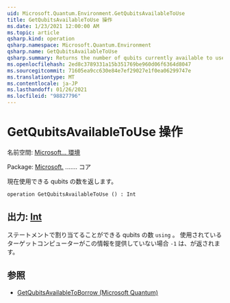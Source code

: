 ```yaml
---
uid: Microsoft.Quantum.Environment.GetQubitsAvailableToUse
title: GetQubitsAvailableToUse 操作
ms.date: 1/23/2021 12:00:00 AM
ms.topic: article
qsharp.kind: operation
qsharp.namespace: Microsoft.Quantum.Environment
qsharp.name: GetQubitsAvailableToUse
qsharp.summary: Returns the number of qubits currently available to use.
ms.openlocfilehash: 2ed8c3789331a15b351769be960d06f6364d8047
ms.sourcegitcommit: 71605ea9cc630e84e7ef29027e1f0ea06299747e
ms.translationtype: MT
ms.contentlocale: ja-JP
ms.lasthandoff: 01/26/2021
ms.locfileid: "98827796"
---
```

# <a name="getqubitsavailabletouse-operation"></a>GetQubitsAvailableToUse 操作

名前空間: [Microsoft... 環境](xref:Microsoft.Quantum.Environment)

Package: [Microsoft.](https://nuget.org/packages/Microsoft.Quantum.QSharp.Core) ....... コア


現在使用できる qubits の数を返します。

```qsharp
operation GetQubitsAvailableToUse () : Int
```


## <a name="output--int"></a>出力: [Int](xref:microsoft.quantum.lang-ref.int)

ステートメントで割り当てることができる qubits の数 `using` 。
使用されているターゲットコンピューターがこの情報を提供していない場合 `-1` は、が返されます。

## <a name="see-also"></a>参照

- [GetQubitsAvailableToBorrow (Microsoft Quantum)](xref:Microsoft.Quantum.Environment.GetQubitsAvailableToBorrow)